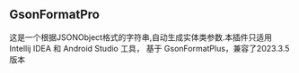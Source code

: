 
## GsonFormatPro

这是一个根据JSONObject格式的字符串,自动生成实体类参数.本插件只适用 Intellij IDEA 和 Android Studio 工具， 基于 GsonFormatPlus，兼容了2023.3.5版本
